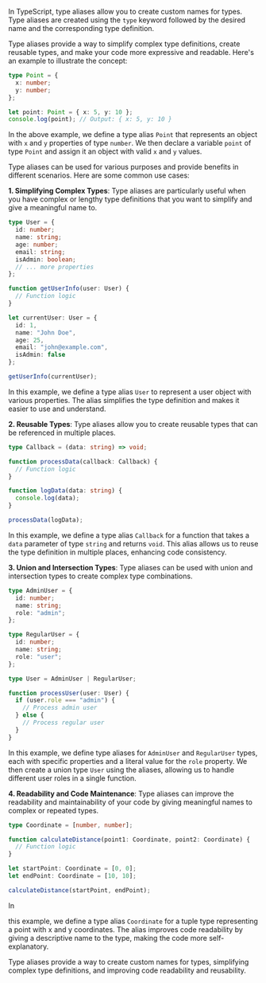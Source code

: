 In TypeScript, type aliases allow you to create custom names for types. Type aliases are created using the `type` keyword followed by the desired name and the corresponding type definition.

Type aliases provide a way to simplify complex type definitions, create reusable types, and make your code more expressive and readable. Here's an example to illustrate the concept:

```typescript
type Point = {
  x: number;
  y: number;
};

let point: Point = { x: 5, y: 10 };
console.log(point); // Output: { x: 5, y: 10 }
```

In the above example, we define a type alias `Point` that represents an object with `x` and `y` properties of type `number`. We then declare a variable `point` of type `Point` and assign it an object with valid `x` and `y` values.

Type aliases can be used for various purposes and provide benefits in different scenarios. Here are some common use cases:

**1. Simplifying Complex Types**: Type aliases are particularly useful when you have complex or lengthy type definitions that you want to simplify and give a meaningful name to.

```typescript
type User = {
  id: number;
  name: string;
  age: number;
  email: string;
  isAdmin: boolean;
  // ... more properties
};

function getUserInfo(user: User) {
  // Function logic
}

let currentUser: User = {
  id: 1,
  name: "John Doe",
  age: 25,
  email: "john@example.com",
  isAdmin: false
};

getUserInfo(currentUser);
```

In this example, we define a type alias `User` to represent a user object with various properties. The alias simplifies the type definition and makes it easier to use and understand.

**2. Reusable Types**: Type aliases allow you to create reusable types that can be referenced in multiple places.

```typescript
type Callback = (data: string) => void;

function processData(callback: Callback) {
  // Function logic
}

function logData(data: string) {
  console.log(data);
}

processData(logData);
```

In this example, we define a type alias `Callback` for a function that takes a `data` parameter of type `string` and returns `void`. This alias allows us to reuse the type definition in multiple places, enhancing code consistency.

**3. Union and Intersection Types**: Type aliases can be used with union and intersection types to create complex type combinations.

```typescript
type AdminUser = {
  id: number;
  name: string;
  role: "admin";
};

type RegularUser = {
  id: number;
  name: string;
  role: "user";
};

type User = AdminUser | RegularUser;

function processUser(user: User) {
  if (user.role === "admin") {
    // Process admin user
  } else {
    // Process regular user
  }
}
```

In this example, we define type aliases for `AdminUser` and `RegularUser` types, each with specific properties and a literal value for the `role` property. We then create a union type `User` using the aliases, allowing us to handle different user roles in a single function.

**4. Readability and Code Maintenance**: Type aliases can improve the readability and maintainability of your code by giving meaningful names to complex or repeated types.

```typescript
type Coordinate = [number, number];

function calculateDistance(point1: Coordinate, point2: Coordinate) {
  // Function logic
}

let startPoint: Coordinate = [0, 0];
let endPoint: Coordinate = [10, 10];

calculateDistance(startPoint, endPoint);
```

In

 this example, we define a type alias `Coordinate` for a tuple type representing a point with x and y coordinates. The alias improves code readability by giving a descriptive name to the type, making the code more self-explanatory.

Type aliases provide a way to create custom names for types, simplifying complex type definitions, and improving code readability and reusability.